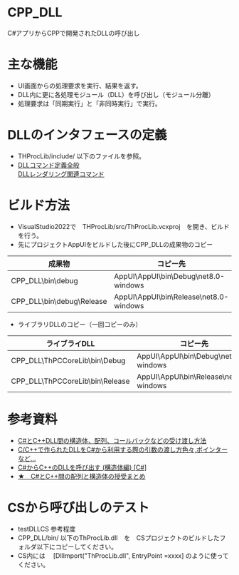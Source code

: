 # CPP_DLL
C#アプリからCPPで開発されたDLLの呼び出し  
# 主な機能
- UI画面からの処理要求を実行、結果を返す。
- DLL内に更に各処理モジュール（DLL）を呼び出し（モジュール分離）
- 処理要求は「同期実行」と「非同時実行」で実行。

# DLLのインタフェースの定義
- THProcLib/include/ 以下のファイルを参照。  
- [DLLコマンド定義全般](Commands.md)  
   [DLLレンダリング関連コマンド](RenderCommands.md)  
# ビルド方法
- VisualStudio2022で　THProcLib/src/ThProcLib.vcxproj　を開き、ビルドを行う。
- 先にプロジェクトAppUIをビルドした後にCPP_DLLの成果物のコピー

| 成果物  | コピー先 |
| ------------- | ------------- |
|CPP_DLL\bin\debug  | AppUI\AppUI\bin\Debug\net8.0-windows  |
|CPP_DLL\bin\debug\Release  | AppUI\AppUI\bin\Release\net8.0-windows  |
- ライブラリDLLのコピー（一回コピーのみ）

| ライブライDLL  | コピー先 |
| ------------- | ------------- |
|CPP_DLL\ThPCCoreLib\bin\Debug  | AppUI\AppUI\bin\Debug\net8.0-windows  |
|CPP_DLL\ThPCCoreLib\bin\Release  | AppUI\AppUI\bin\Release\net8.0-windows  |
  
# 参考資料
- [C#とC++DLL間の構造体、配列、コールバックなどの受け渡し方法](https://sksp-tech.net/archives/504#toc2)
- [C/C++で作られたDLLをC#から利用する際の引数の渡し方色々,ポインターなど...](https://ymegane88.hatenablog.com/entry/2019/08/12/013017)
- [C#からC++のDLLを呼び出す (構造体編) [C#]](https://nprogram.hatenablog.com/entry/2018/05/17/055306)
- [★　C#とC++間の配列と構造体の授受まとめ](https://qiita.com/Miyukiumoo/items/c3fcaf5fcf806ee250a0)  

# CSから呼び出しのテスト
- testDLLCS 参考程度
- CPP_DLL/bin/ 以下のThProcLib.dll　を　CSプロジェクトのビルドしたフォルダ以下にコピーしてください。
- CS内には　 [DllImport("ThProcLib.dll", EntryPoint =xxxx] のように使ってください。
